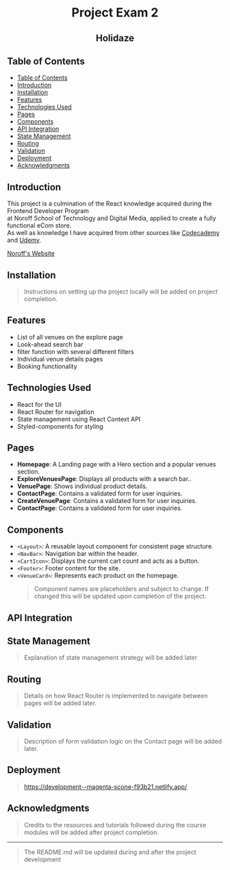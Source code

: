 <h1 align="center">Project Exam 2</h1>
<h2 align="center">Holidaze</h2>

## Table of Contents

- [Table of Contents](#table-of-contents)
- [Introduction](#introduction)
- [Installation](#installation)
- [Features](#features)
- [Technologies Used](#technologies-used)
- [Pages](#pages)
- [Components](#components)
- [API Integration](#api-integration)
- [State Management](#state-management)
- [Routing](#routing)
- [Validation](#validation)
- [Deployment](#deployment)
- [Acknowledgments](#acknowledgments)

## Introduction

This project is a culmination of the React knowledge acquired during the Frontend Developer Program  
at Noroff School of Technology and Digital Media, applied to create a fully functional eCom store.  
As well as knowledge I have acquired from other sources like [Codecademy](https://www.codecademy.com) and [Udemy](https://www.udemy.com).

[Noroff's Website](https://www.noroff.no/en)

## Installation

> Instructions on setting up the project locally will be added on project completion.

## Features

- List of all venues on the explore page
- Look-ahead search bar
- filter function with several different filters
- Individual venue details pages
- Booking functionality

## Technologies Used

- React for the UI
- React Router for navigation
- State management using React Context API
- Styled-components for styling

## Pages

- **Homepage**: A Landing page with a Hero section and a popular venues section.
- **ExploreVenuesPage**: Displays all products with a search bar..
- **VenuePage**: Shows individual product details.
- **ContactPage**: Contains a validated form for user inquiries.
- **CreateVenuePage**: Contains a validated form for user inquiries.
- **ContactPage**: Contains a validated form for user inquiries.

## Components

- `<Layout>`: A reusable layout component for consistent page structure.
- `<NavBar>`: Navigation bar within the header.
- `<CartIcon>`: Displays the current cart count and acts as a button.
- `<Footer>`: Footer content for the site.
- `<VenueCard>`: Represents each product on the homepage.
  > Component names are placeholders and subject to change. If changed this will be updated upon completion of the project.

## API Integration

## State Management

> Explanation of state management strategy will be added later

## Routing

> Details on how React Router is implemented to navigate between pages will be added later.

## Validation

> Description of form validation logic on the Contact page will be added later.

## Deployment

> https://development--magenta-scone-f93b21.netlify.app/

## Acknowledgments

> Credits to the resources and tutorials followed during the course modules
> will be added after project completion.

---

> The README.md will be updated during and after the project development
